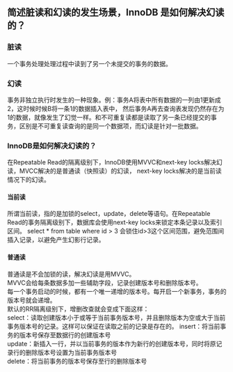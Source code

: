 ## 简述脏读和幻读的发生场景，InnoDB 是如何解决幻读的？


### 脏读
一个事务处理处理过程中读到了另一个未提交的事务的数据。

### 幻读
事务非独立执行时发生的一种现象。例：事务A将表中所有数据的一列由1更新成2，这时候时候B将一条1的数据插入表中，
然后事务A再去查询表发现仍然存在为1的数据，就像发生了幻觉一样。和不可重复读都是读取了另一条已经提交的事务，区别是不可重复读查询的是同一个数据项，而幻读是针对一批数据。

### InnoDB是如何解决幻读的？
在Repeatable Read的隔离级别下，InnoDB使用MVVC和next-key locks解决幻读，MVCC解决的是普通读（快照读）的幻读，
next-key locks解决的是当前读情况下的幻读。
#### 当前读
所谓当前读，指的是加锁的select，update，delete等语句。在Repeatable Read的事务隔离级别下，数据库会使用next-key locks来锁定本条记录以及索引区间。
select * from table where id > 3 会锁住id>3这个区间范围，避免范围间插入记录，以避免产生幻影行记录。
#### 普通读
普通读是不会加锁的读，解决幻读是用MVVC。  
MVVC会给每条数据多加一些辅助字段，记录创建版本号和删除版本号。  
每一个事务启动的时候，都有一个唯一递增的版本号。每开启一个新事务，事务的版本号就会递增。  
默认的RR隔离级别下，增删改查就会变成下面这样：  
select：读取创建版本小于或等于当前事务版本号，并且删除版本为空或大于当前事务版本号的记录。这样可以保证在读取之前的记录是存在的。
insert：将当前事务的版本号保存至数据行的创建版本号  
update：新插入一行，并以当前事务的版本作为新行的创建版本号，同时将原记录行的删除版本号设置为当前事务版本号  
delete：将当前事务的版本号保存至行的删除版本号  
